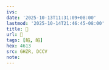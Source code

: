 ```yaml
---
ivs:
date: '2025-10-13T11:31:09+08:00'
lastmod: '2025-10-14T21:46:45-08:00'
title: 󰨞
url: 󰨞
tags: [䘓, 䘓]
hex: 4613
src: GHZR, DCCV
note:
---
```

